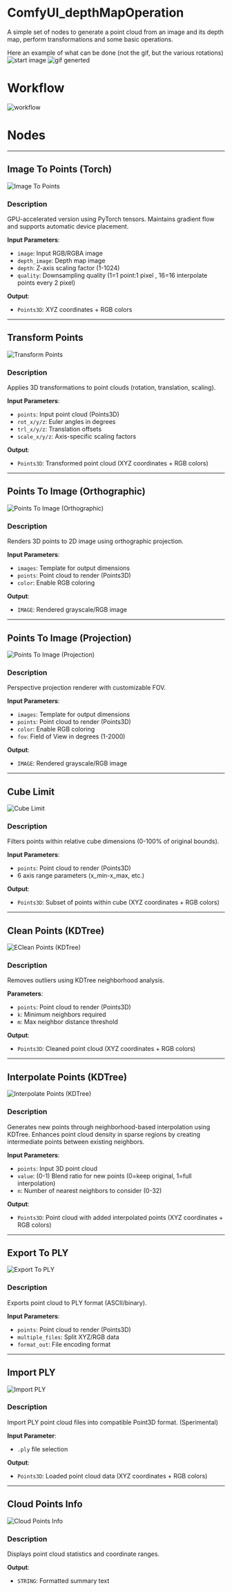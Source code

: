 # ComfyUI_depthMapOperation

A simple set of nodes to generate a point cloud from an image and its depth map, perform transformations and some basic operations.

Here an example of what can be done (not the gif, but the various rotations)
![start image](/assets/start.jpg) ![gif generted](/assets/gif.gif)

# Workflow

![workflow](/assets/workflow.png)

# Nodes

---

## Image To Points (Torch)
![Image To Points](/assets/im2po.png)
### Description
GPU-accelerated version using PyTorch tensors. Maintains gradient flow and supports automatic device placement.

**Input Parameters**:
- `image`: Input RGB/RGBA image
- `depth_image`: Depth map image
- `depth`: Z-axis scaling factor (1-1024)
- `quality`: Downsampling quality (1=1 point:1 pixel , 16=16 interpolate points every 2 pixel)


**Output**:
- `Points3D`: XYZ coordinates + RGB colors

---

## Transform Points
![Transform Points](/assets/trpo.png)
### Description
Applies 3D transformations to point clouds (rotation, translation, scaling).

**Input Parameters**:
- `points`: Input point cloud (Points3D)
- `rot_x/y/z`: Euler angles in degrees
- `trl_x/y/z`: Translation offsets
- `scale_x/y/z`: Axis-specific scaling factors

**Output**:
- `Points3D`: Transformed point cloud (XYZ coordinates + RGB colors)

---

## Points To Image (Orthographic)
![Points To Image (Orthographic)](/assets/po2imOR.png)
### Description
Renders 3D points to 2D image using orthographic projection.

**Input Parameters**:
- `images`: Template for output dimensions
- `points`: Point cloud to render (Points3D)
- `color`: Enable RGB coloring

**Output**:
- `IMAGE`: Rendered grayscale/RGB image

---

## Points To Image (Projection)
![Points To Image (Projection)](/assets/po2imPR.png)
### Description
Perspective projection renderer with customizable FOV.

**Input Parameters**:
- `images`: Template for output dimensions
- `points`: Point cloud to render (Points3D)
- `color`: Enable RGB coloring
- `fov`: Field of View in degrees (1-2000)

**Output**: 
- `IMAGE`: Rendered grayscale/RGB image

---

## Cube Limit
![Cube Limit](/assets/cllm.png)
### Description
Filters points within relative cube dimensions (0-100% of original bounds).

**Input Parameters**:
- `points`: Point cloud to render (Points3D)
- 6 axis range parameters (x_min-x_max, etc.)

**Output**:
- `Points3D`: Subset of points within cube (XYZ coordinates + RGB colors)

---

## Clean Points (KDTree)
![EClean Points (KDTree)](/assets/clpo.png)
### Description
Removes outliers using KDTree neighborhood analysis.

**Parameters**:
- `points`: Point cloud to render (Points3D)
- `k`: Minimum neighbors required
- `m`: Max neighbor distance threshold

**Output**:
- `Points3D`: Cleaned point cloud (XYZ coordinates + RGB colors)

---

## Interpolate Points (KDTree)
![Interpolate Points (KDTree)](/assets/intpo.png)
### Description
Generates new points through neighborhood-based interpolation using KDTree. Enhances point cloud density in sparse regions by creating intermediate points between existing neighbors.

**Input Parameters**:
- `points`: Input 3D point cloud
- `value`: (0-1) Blend ratio for new points (0=keep original, 1=full interpolation)
- `n`: Number of nearest neighbors to consider (0-32)

**Output**:
- `Points3D`: Point cloud with added interpolated points (XYZ coordinates + RGB colors)

---

## Export To PLY
![Export To PLY](/assets/extopl.png)
### Description
Exports point cloud to PLY format (ASCII/binary).

**Input Parameters**:
- `points`: Point cloud to render (Points3D)
- `multiple_files`: Split XYZ/RGB data
- `format_out`: File encoding format

---

## Import PLY
![Import PLY](/assets/imp.png)
### Description
Import PLY point cloud files into compatible Point3D format.
(Sperimental)

**Input Parameter**:
- `.ply` file selection

**Output**:
- `Points3D`: Loaded point cloud data (XYZ coordinates + RGB colors)

---

## Cloud Points Info
![Cloud Points Info](/assets/clin.png)
### Description
Displays point cloud statistics and coordinate ranges.

**Output**:
- `STRING`: Formatted summary text
